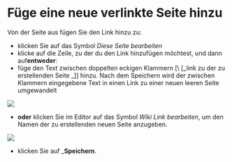 # Füge eine neue verlinkte Seite hinzu

Von der Seite aus fügen Sie den Link hinzu zu:

* klicken Sie auf das Symbol _Diese Seite bearbeiten_
* klicke auf die Zeile, zu der du den Link hinzufügen möchtest, und dann auf**entweder**:
* füge den Text zwischen doppelten eckigen Klammern \[\ [_link zu der zu erstellenden Seite _\]\] hinzu. Nach dem Speichern wird der zwischen Klammern eingegebene Text in einen Link zu einer neuen leeren Seite umgewandelt

![](../../.gitbook/assets/graphics213.png)

* **oder** klicken Sie im Editor auf das Symbol _Wiki Link bearbeiten_, um den Namen der zu erstellenden neuen Seite anzugeben.

![](../../.gitbook/assets/graphics212.png)

* klicken Sie auf _**Speichern**.